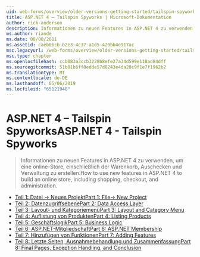 ```yaml
---
uid: web-forms/overview/older-versions-getting-started/tailspin-spyworks/index
title: ASP.NET 4 – Tailspin Spyworks | Microsoft-Dokumentation
author: rick-anderson
description: Informationen zu neuen Features in ASP.NET 4 zu verwenden, um eine online-Store, einschließlich der Warenkorb, Auschecken und Verwaltung zu erstellen.
ms.author: riande
ms.date: 08/08/2011
ms.assetid: caeb0bcb-b2e3-4c37-a1d5-420bb4e917ac
msc.legacyurl: /web-forms/overview/older-versions-getting-started/tailspin-spyworks
msc.type: chapter
ms.openlocfilehash: ccb083a3ccb3228b8efe27a34d599e118ad84dff
ms.sourcegitcommit: 51b01b6ff8edde57d8243e4da28c9f1e7f1962b2
ms.translationtype: MT
ms.contentlocale: de-DE
ms.lasthandoff: 05/06/2019
ms.locfileid: "65121948"
---
```

# <a name="aspnet-4---tailspin-spyworks"></a><span data-ttu-id="594d4-103">ASP.NET 4 – Tailspin Spyworks</span><span class="sxs-lookup"><span data-stu-id="594d4-103">ASP.NET 4 - Tailspin Spyworks</span></span>

> <span data-ttu-id="594d4-104">Informationen zu neuen Features in ASP.NET 4 zu verwenden, um eine online-Store, einschließlich der Warenkorb, Auschecken und Verwaltung zu erstellen.</span><span class="sxs-lookup"><span data-stu-id="594d4-104">How to use new features in ASP.NET 4 to build an online store, including shopping, checkout, and administration.</span></span>

- [<span data-ttu-id="594d4-105">Teil 1: Datei -> Neues Projekt</span><span class="sxs-lookup"><span data-stu-id="594d4-105">Part 1: File-> New Project</span></span>](tailspin-spyworks-part-1.md)
- [<span data-ttu-id="594d4-106">Teil 2: Datenzugriffsebene</span><span class="sxs-lookup"><span data-stu-id="594d4-106">Part 2: Data Access Layer</span></span>](tailspin-spyworks-part-2.md)
- [<span data-ttu-id="594d4-107">Teil 3: Layout- und Kategoriemenü</span><span class="sxs-lookup"><span data-stu-id="594d4-107">Part 3: Layout and Category Menu</span></span>](tailspin-spyworks-part-3.md)
- [<span data-ttu-id="594d4-108">Teil 4: Auflistung von Produkten</span><span class="sxs-lookup"><span data-stu-id="594d4-108">Part 4: Listing Products</span></span>](tailspin-spyworks-part-4.md)
- [<span data-ttu-id="594d4-109">Teil 5: Geschäftslogik</span><span class="sxs-lookup"><span data-stu-id="594d4-109">Part 5: Business Logic</span></span>](tailspin-spyworks-part-5.md)
- [<span data-ttu-id="594d4-110">Teil 6: ASP.NET-Mitgliedschaft</span><span class="sxs-lookup"><span data-stu-id="594d4-110">Part 6: ASP.NET Membership</span></span>](tailspin-spyworks-part-6.md)
- [<span data-ttu-id="594d4-111">Teil 7: Hinzufügen von Funktionen</span><span class="sxs-lookup"><span data-stu-id="594d4-111">Part 7: Adding Features</span></span>](tailspin-spyworks-part-7.md)
- [<span data-ttu-id="594d4-112">Teil 8: Letzte Seiten, Ausnahmebehandlung und Zusammenfassung</span><span class="sxs-lookup"><span data-stu-id="594d4-112">Part 8: Final Pages, Exception Handling, and Conclusion</span></span>](tailspin-spyworks-part-8.md)
